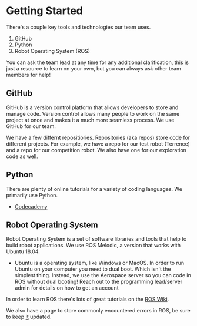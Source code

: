 # Getting Started

There's a couple key tools and technologies our team uses.
1. GitHub
2. Python
3. Robot Operating System (ROS)

You can ask the team lead at any time for any additional clarification, this is just a resource to learn on your own, but you can always ask other team members for help!

## GitHub
GitHub is a version control platform that allows developers to store and manage code. Version control allows many people to work on the same project at once and makes it a much more seamless process. We use GitHub for our team. 

We have a few differnt repositiories. Repositories (aka repos) store code for different projects. For example, we have a repo for our test robot (Terrence) and a repo for our competition robot. We also have one for our exploration code as well.

## Python
There are plenty of online tutorials for a variety of coding languages. We primarily use Python. 
* [Codecademy](https://www.codecademy.com/courses/learn-python-3/)

## Robot Operating System
Robot Operating System is a set of software libraries and tools that help to build robot applications. We use ROS Melodic, a version that works with Ubuntu 18.04. 
* Ubuntu is a operating system, like Windows or MacOS. In order to run Ubuntu on your computer you need to dual boot. Which isn't the simplest thing. Instead, we use the Aerospace server so you can code in ROS without dual booting! Reach out to the programming lead/server admin for details on how to get an account

In order to learn ROS there's lots of great tutorials on the [ROS Wiki](https://wiki.ros.org/ROS/Tutorials).


We also have a page to store commonly encountered errors in ROS, be sure to keep [it](../_posts/2023-10-26-debugging-ros.md) updated.